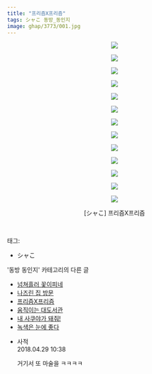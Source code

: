 ```yaml
---
title: "프리즘X프리즘"
tags: シャこ 동방_동인지
image: ghap/3773/001.jpg
---
```

<div class="article">
<p style="text-align: center; clear: none; float: none;"><img src="{{ site.nasurl }}/ghap/3773/001.jpg"/></p>
<p style="text-align: center; clear: none; float: none;"><img src="{{ site.nasurl }}/ghap/3773/002.jpg"/></p>
<p style="text-align: center; clear: none; float: none;"><img src="{{ site.nasurl }}/ghap/3773/003.jpg"/></p>
<p style="text-align: center; clear: none; float: none;"><img src="{{ site.nasurl }}/ghap/3773/004.jpg"/></p>
<p style="text-align: center; clear: none; float: none;"><img src="{{ site.nasurl }}/ghap/3773/005.jpg"/></p>
<p style="text-align: center; clear: none; float: none;"><img src="{{ site.nasurl }}/ghap/3773/006.jpg"/></p>
<p style="text-align: center; clear: none; float: none;"><img src="{{ site.nasurl }}/ghap/3773/007.jpg"/></p>
<p style="text-align: center; clear: none; float: none;"><img src="{{ site.nasurl }}/ghap/3773/008.jpg"/></p>
<p style="text-align: center; clear: none; float: none;"><img src="{{ site.nasurl }}/ghap/3773/009.jpg"/></p>
<p style="text-align: center; clear: none; float: none;"><img src="{{ site.nasurl }}/ghap/3773/010.jpg"/></p>
<p style="text-align: center; clear: none; float: none;"><img src="{{ site.nasurl }}/ghap/3773/011.jpg"/></p>
<p style="text-align: center; clear: none; float: none;"><img src="{{ site.nasurl }}/ghap/3773/012.jpg"/></p>
<p style="text-align: center; clear: none; float: none;"><img src="{{ site.nasurl }}/ghap/3773/013.jpg"/></p>
<p style="text-align: center; clear: none; float: none;">[シャこ] 프리즘X프리즘</p>
<p><br/></p>
</div><div class="tagTrail">
<p>태그: </p>
<ul>
<li>シャこ</li>
</ul>
</div><div class="another">
<p>'동방 동인지' 카테고리의 다른 글</p>
<ul>
<li><a href="/2017-09-25-ghap_3775">넘쳐흘러 꽃이피네</a></li>
<li><a href="/2017-09-25-ghap_3774">나즈린 집 방문</a></li>
<li><a href="/2017-09-25-ghap_3773">프리즘X프리즘</a></li>
<li><a href="/2017-09-20-ghap_3760">움직이는 대도서관</a></li>
<li><a href="/2017-09-20-ghap_3757">내 사쿠야가 돼줘!</a></li>
<li><a href="/2017-09-20-ghap_3754">녹색은 눈에 좋다</a></li>
</ul>
</div><div class="cb_module cb_fluid">
<div class="cb_wrt cb_profile">
<div class="comment">
<ul>
<li class="cb_thumb_off" id="comment15246896">
<div class="cb_comment_area">
<div class="cb_info_area">
<div class="cb_section">
<span class="cb_nick_name">사적</span>
</div>
<div class="cb_section">
<span class="cb_date">2018.04.29 10:38 </span>
</div>
</div>
<div class="cb_dsc_comment">
<p class="cb_dsc">
											거기서 또 마술을 ㅋㅋㅋㅋ
										</p>
</div>
</div></li>
</ul>
</div>
</div><!-- commentList close -->
</div>